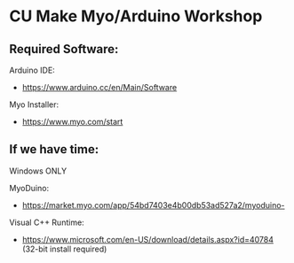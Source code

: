 CU Make Myo/Arduino Workshop
============================

Required Software:
------------------

Arduino IDE:
* https://www.arduino.cc/en/Main/Software

Myo Installer:
* https://www.myo.com/start

If we have time:
----------------

Windows ONLY

MyoDuino:
* https://market.myo.com/app/54bd7403e4b00db53ad527a2/myoduino-

Visual C++ Runtime:
* https://www.microsoft.com/en-US/download/details.aspx?id=40784 (32-bit install required)
